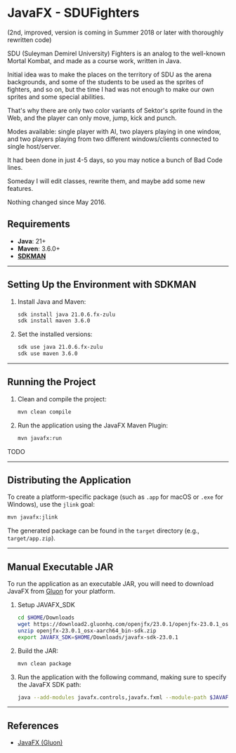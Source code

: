 
# JavaFX - SDUFighters

(2nd, improved, version is coming in Summer 2018 or later with thoroughly rewritten code)

SDU (Suleyman Demirel University) Fighters is an analog to the well-known Mortal Kombat, and made as a course work, written in Java.

Initial idea was to make the places on the territory of SDU as the arena backgrounds, and some of the students to be used as the sprites of fighters, and so on, but the time I had was not enough to make our own sprites and some special abilities.

That's why there are only two color variants of Sektor's sprite found in the Web, and the player can only move, jump, kick and punch.

Modes available: single player with AI, two players playing in one window, and two players playing from two different windows/clients connected to single host/server.

It had been done in just 4-5 days, so you may notice a bunch of Bad Code lines. 

Someday I will edit classes, rewrite them, and maybe add some new features.

Nothing changed since May 2016.

## Requirements
- **Java**: 21+
- **Maven**: 3.6.0+
- **[SDKMAN](http://sdkman.io)**

---

## Setting Up the Environment with SDKMAN

1. Install Java and Maven:
    ```bash
    sdk install java 21.0.6.fx-zulu
    sdk install maven 3.6.0
    ```

2. Set the installed versions:
    ```bash
    sdk use java 21.0.6.fx-zulu
    sdk use maven 3.6.0
    ```

---

## Running the Project

1. Clean and compile the project:
    ```bash
    mvn clean compile
    ```

2. Run the application using the JavaFX Maven Plugin:
    ```bash
    mvn javafx:run
    ```
TODO

---

## Distributing the Application

To create a platform-specific package (such as `.app` for macOS or `.exe` for Windows), use the `jlink` goal:

   ```bash
   mvn javafx:jlink
   ```

The generated package can be found in the `target` directory (e.g., `target/app.zip`).

---

## Manual Executable JAR

To run the application as an executable JAR, you will need to download JavaFX from [Gluon](https://gluonhq.com/products/javafx/) for your platform.
1. Setup JAVAFX_SDK
   ```bash
   cd $HOME/Downloads
   wget https://download2.gluonhq.com/openjfx/23.0.1/openjfx-23.0.1_osx-aarch64_bin-sdk.zip
   unzip openjfx-23.0.1_osx-aarch64_bin-sdk.zip
   export JAVAFX_SDK=$HOME/Downloads/javafx-sdk-23.0.1
   ```

2. Build the JAR:
    ```bash
    mvn clean package
    ```

3. Run the application with the following command, making sure to specify the JavaFX SDK path:
    ```bash
    java --add-modules javafx.controls,javafx.fxml --module-path $JAVAFX_SDK/lib -jar target/sdufighters-1.0.jar
    ```

---

## References
- [JavaFX (Gluon)](https://gluonhq.com/products/javafx/)